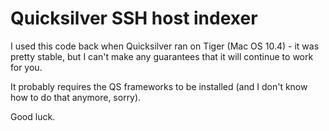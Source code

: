 # Quicksilver SSH host indexer

I used this code back when Quicksilver ran on Tiger (Mac OS 10.4) - it
was pretty stable, but I can't make any guarantees that it will
continue to work for you.

It probably requires the QS frameworks to be installed (and I don't
know how to do that anymore, sorry).

Good luck.
